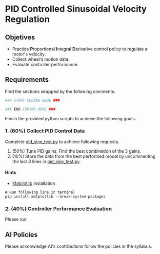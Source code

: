 # PID Controlled Sinusoidal Velocity Regulation 

## Objetives
- Practice **P**roportional **I**ntegral **D**erivative control policy to regulate a motor's velocity.
- Collect wheel's motion data.
- Evaluate controller performance.

## Requirements
Find the sections wrapped by the following comments. 
```python
### START CODING HERE ###

### END CODING HERE ###
```
Finish the provided python scripts to achieve the following goals. 

### 1. (60%) Collect PID Control Data
Complete [pid_sine_test.py](pid_sine_test.py) to achieve following requests.
1. (50%) Tune PID gains. Find the best combination of the 3 gains.
2. (10%) Store the data from the best performed model by uncommenting the last 3 lines in [pid_sine_test.py](pid_sine_test.py).

#### Hints
- [Matplotlib](https://matplotlib.org/) installation
```console
# Run following line in terminal
pip install matplotlib --break-system-packages
```

### 2. (40%) Controller Performance Evaluation 
Please run 

## AI Policies
Please acknowledge AI's contributions follow the policies in the syllabus.

